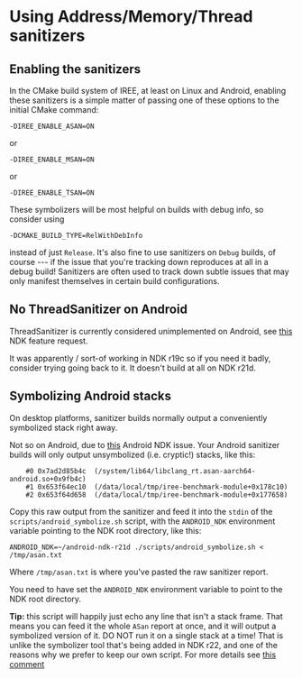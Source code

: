 # Using Address/Memory/Thread sanitizers

## Enabling the sanitizers

In the CMake build system of IREE, at least on Linux and Android, enabling these sanitizers is a simple matter of passing one of these options to the initial CMake command:

```
-DIREE_ENABLE_ASAN=ON
```

or

```
-DIREE_ENABLE_MSAN=ON
```

or

```
-DIREE_ENABLE_TSAN=ON
```

These symbolizers will be most helpful on builds with debug info, so consider using

```
-DCMAKE_BUILD_TYPE=RelWithDebInfo
```

instead of just `Release`. It's also fine to use sanitizers on `Debug` builds, of course --- if the issue that you're tracking down reproduces at all in a debug build! Sanitizers are often used to track down subtle issues that may only manifest themselves in certain build configurations.

## No ThreadSanitizer on Android

ThreadSanitizer is currently considered unimplemented on Android, see [this](https://github.com/android/ndk/issues/1171) NDK feature request.

It was apparently / sort-of working in NDK r19c so if you need it badly, consider trying going back to it. It doesn't build at all on NDK r21d.

## Symbolizing Android stacks

On desktop platforms, sanitizer builds normally output a conveniently symbolized stack right away.

Not so on Android, due to [this](https://github.com/android/ndk/issues/753) Android NDK issue. Your Android sanitizer builds will only output unsymbolized (i.e. cryptic!) stacks, like this:
```
    #0 0x7ad2d85b4c  (/system/lib64/libclang_rt.asan-aarch64-android.so+0x9fb4c)
    #1 0x653f64ec10  (/data/local/tmp/iree-benchmark-module+0x178c10)
    #2 0x653f64d658  (/data/local/tmp/iree-benchmark-module+0x177658)
```

Copy this raw output from the sanitizer and feed it into the `stdin` of the `scripts/android_symbolize.sh` script, with the `ANDROID_NDK` environment variable pointing to the NDK root directory, like this:

```shell
ANDROID_NDK=~/android-ndk-r21d ./scripts/android_symbolize.sh < /tmp/asan.txt
```

Where `/tmp/asan.txt` is where you've pasted the raw sanitizer report.

You need to have set the `ANDROID_NDK` environment variable to point to the NDK root directory.

**Tip:** this script will happily just echo any line that isn't a stack frame. That means you can feed it the whole `ASan` report at once, and it will output a symbolized version of it. DO NOT run it on a single stack at a time! That is unlike the symbolizer tool that's being added in NDK r22, and one of the reasons why we prefer to keep our own script. For more details see [this comment](https://github.com/android/ndk/issues/753#issuecomment-719719789)

